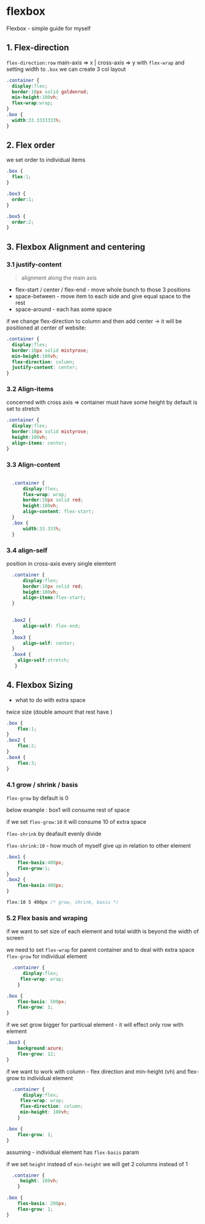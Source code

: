 # flexbox
Flexbox - simple guide for myself

## 1. Flex-direction 
```flex-direction:row``` main-axis => x  | cross-axis => y
with ```flex-wrap``` and setting width to `.box` we can create 3 col layout 

```css
.container {
  display:flex;
  border:10px solid goldenrod;
  min-height:100vh;
  flex-wrap:wrap;
}
.box {
  width:33.3333333%;
}
```

## 2. Flex order
we set order to individual items

```css
.box {
  flex:1;
}

.box3 {
  order:1;
}

.box5 {
  order:2;
}
```
## 3. Flexbox Alignment and centering
### 3.1 justify-content

> alignment along the main axis 

- flex-start / center / flex-end - move whole bunch to those 3 positions
- space-between - move item to each side and give equal space to the rest 
- space-around - each has some space

if we change flex-direction to column and then add center -> it will be positioned at center of website:
```css
.container {
  display:flex;
  border:10px solid mistyrose;
  min-height:100vh;
  flex-direction: column;
  justify-content: center;
}
```
### 3.2 Align-items
 concerned with cross axis 
=> container must have some height 
by default is set to stretch

```css
.container {
  display:flex;
  border:10px solid mistyrose;
  height:100vh;
  align-items: center;
}
```

### 3.3 Align-content
```css
  
  .container {
      display:flex;
      flex-wrap: wrap;
      border:10px solid red;
      height:100vh;
      align-content: flex-start;
  }
  .box {
      width:33.333%;
  }
```

### 3.4 align-self
position in cross-axis every single elemtent
```css
  .container {
      display:flex;
      border:10px solid red;
      height:100vh;
      align-items:flex-start;
  }

  
  .box2 {
      align-self: flex-end;
  }
  .box3 {
      align-self: center;
  }
  .box4 {
    align-self:stretch;
   }
  ```
## 4. Flexbox Sizing 

- what to do with extra space 

 twice size (double amount that rest have )

```css
.box {
    flex:1;
}
.box2 {
    flex:2;
}
.box4 {
    flex:3;
}
```

### 4.1 grow / shrink / basis

`flex-grow` by default is 0 

below example : box1 will consume rest of space 

if we set `flex-grow:10` it will consume 10 of  extra space 

`flex-shrink` by deafault evenly divide 

`flex-shrink:10` - how much of myself give up in relation to other element 

```css
.box1 {
    flex-basis:400px;
    flex-grow:1;
}
.box2 {
    flex-basis:400px;
}
```



```css
flex:10 5 400px /* grow, shrink, basis */
```

### 5.2 Flex basis and wraping 

if we want to set size of each element and total width is beyond the width of screen 

we need to set `flex-wrap` for parent container and to deal with extra space `flex-grow` for individual element 

```css
  .container {
      display:flex;
     flex-wrap: wrap;
    }

.box {
    flex-basis: 500px;
    flex-grow: 1;
}
```

if we set grow bigger for particual element  - it will effect only row with element 

```css
.box3 {
    background:azure;
    flex-grow: 12;
}
```

if we want to work with column - flex direction and min-height (vh) and flex-grow to individual element

```css
  .container {
      display:flex;
     flex-wrap: wrap;
     flex-direction: column;
     min-height: 100vh;
    }

.box {
    flex-grow: 1;
}
```

assuming - individual element has `flex-basis` param 

if we set `height` instead of `min-height` we will get 2 columns instead of 1

```css
  .container {
     height: 100vh;
    }

.box {
    flex-basis: 200px;
    flex-grow: 1;
}

```





